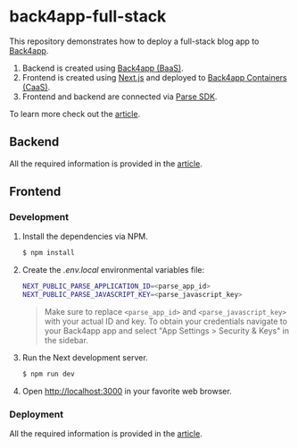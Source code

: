 # back4app-full-stack

This repository demonstrates how to deploy a full-stack blog app to [Back4app](https://www.back4app.com/).

1. Backend is created using [Back4app (BaaS)](https://www.back4app.com/).
2. Frontend is created using [Next.js](https://nextjs.org/) and deployed to [Back4app Containers (CaaS)](https://www.back4app.com/container-as-a-service-caas).
3. Frontend and backend are connected via [Parse SDK](https://parseplatform.org/).

To learn more check out the [article](#).

## Backend

All the required information is provided in the [article](#).

## Frontend

### Development

1. Install the dependencies via NPM.

    ```bash
   $ npm install
   ```

2. Create the *.env.local* environmental variables file:

    ```bash
   NEXT_PUBLIC_PARSE_APPLICATION_ID=<parse_app_id>
   NEXT_PUBLIC_PARSE_JAVASCRIPT_KEY=<parse_javascript_key>
   ```

   > Make sure to replace `<parse_app_id>` and `<parse_javascript_key>` with your actual ID and key. To obtain your credentials navigate to your Back4app app and select "App Settings > Security & Keys" in the sidebar.

3. Run the Next development server.

    ```bash
   $ npm run dev
   ```

4. Open [http://localhost:3000](http://localhost:3000) in your favorite web browser.

### Deployment

All the required information is provided in the [article](#).

